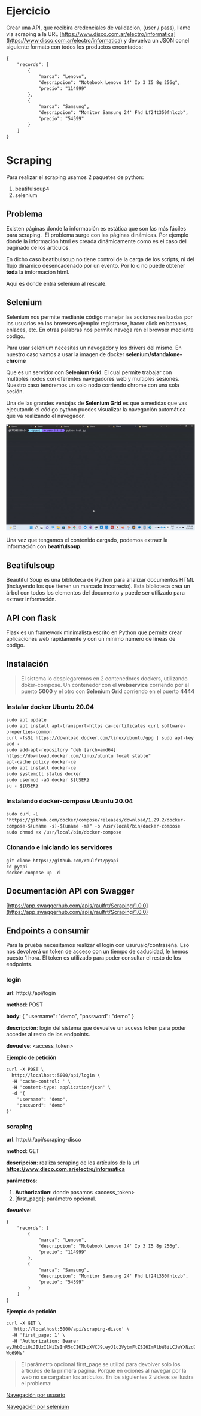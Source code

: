 # Ejercicio

Crear una API, que recibira credenciales de validacion, (user / pass), llame via
scraping a la URL [https://www.disco.com.ar/electro/informatica](https://www.disco.com.ar/electro/informatica) y devuelva un
JSON conel siguiente formato con todos los productos encontados:

```
{
    "records": [
        {
            "marca": "Lenovo",
            "descripcion": "Notebook Lenovo 14' Ip 3 I5 8g 256g",
            "precio": "114999"
        },
        {
            "marca": "Samsung",
            "descripcion": "Monitor Samsung 24' Fhd Lf24t350fhlczb",
            "precio": "54599"
        }
    ]
}
```

# Scraping

Para realizar el scraping usamos 2 paquetes de python:

1.  beatifulsoup4
2.  selenium

## Problema

Existen páginas donde la información es estática que son las más fáciles para scraping. 
El problema surge con las páginas dinámicas. Por ejemplo donde la información
html es creada dinámicamente como es el caso del paginado de los artículos.

En dicho caso beatibulsoup no tiene control de la carga de los scripts, ni del 
flujo dinámico desencadenado por un evento. Por lo q no puede obtener **toda**
la imformación html.

Aqui es donde entra selenium al rescate.

## Selenium

Selenium nos permite mediante código manejar las acciones realizadas por los
usuarios en los browsers ejemplo: registrarse, hacer click en botones, enlaces,
etc. En otras palabras nos permite navega ren el browser mediante código.

Para usar selenium necesitas un navegador y los drivers del mismo.
En nuestro caso vamos a usar la imagen de docker **selenium/standalone-chrome**

Que es un servidor con **Selenium Grid**. El cual permite trabajar con
multiples nodos con dferentes navegadores web y multiples sesiones.
Nuestro caso tendremos un solo nodo corriendo chrome con una sola sesión.

Una de las grandes ventajas de **Selenium Grid** es que a medidas que vas
ejecutando el código python puedes visualizar la navegación automática que va
realizando el navegador.

![Selenium-Grid](./doc/img/selenium-grid-1.gif)

Una vez que tengamos el contenido cargado, podemos extraer la información con
**beatifulsoup**.

## Beatifulsoup

Beautiful Soup es una biblioteca de Python para analizar documentos 
HTML (incluyendo los que tienen un marcado incorrecto). Esta biblioteca 
crea un árbol con todos los elementos del documento y puede ser utilizado 
para extraer información.

## API con flask
Flask es un framework minimalista escrito en Python que permite crear 
aplicaciones web rápidamente y con un mínimo número de líneas de código.

## Instalación

> El sistema lo desplegaremos en 2 contenedores dockers, utilizando
doker-compose. Un contenedor con el **webservice** corriendo por el puerto **5000** y el otro con **Selenium Grid** corriendo en el puerto **4444**

### Instalar docker Ubuntu 20.04

```
sudo apt update
sudo apt install apt-transport-https ca-certificates curl software-properties-common
curl -fsSL https://download.docker.com/linux/ubuntu/gpg | sudo apt-key add -
sudo add-apt-repository "deb [arch=amd64] https://download.docker.com/linux/ubuntu focal stable"
apt-cache policy docker-ce
sudo apt install docker-ce
sudo systemctl status docker
sudo usermod -aG docker ${USER}
su - ${USER}
```

### Instalando docker-compose Ubuntu 20.04

```
sudo curl -L "https://github.com/docker/compose/releases/download/1.29.2/docker-compose-$(uname -s)-$(uname -m)" -o /usr/local/bin/docker-compose
sudo chmod +x /usr/local/bin/docker-compose
```

### Clonando e iniciando los servidores

```
git clone https://github.com/raulfrt/pyapi
cd pyapi
docker-compose up -d
```

## Documentación API con Swagger

[https://app.swaggerhub.com/apis/raulfrt/Scraping/1.0.0](https://app.swaggerhub.com/apis/raulfrt/Scraping/1.0.0)

## Endpoints a consumir

Para la prueba necesitamos realizar el login con usuruaio/contraseña. Eso nos
devolverá un token de acceso con un tiempo de caducidad, le hemos puesto 1
hora. El token es utilizado para poder consultar el resto de los endpoints.

### login

**url**: http://<servername>:<port>/api/login

**method**: POST

**body**: {
    "username": "demo",
    "password": "demo"
}

**descripción**: login del sistema que devuelve un access token para poder acceder
al resto de los endpoints.

**devuelve**: <access_token>

**Ejemplo de petición**

```
curl -X POST \
  http://localhost:5000/api/login \
  -H 'cache-control: ' \
  -H 'content-type: application/json' \
  -d '{
	"username": "demo",
	"password": "demo"
}'
```

### scraping

**url**: http://<servername>:<port>/api/scraping-disco

**method**: GET

**descripción**: realiza scraping de los artículos de la url 
**https://www.disco.com.ar/electro/informatica**

**parámetros**:

1.  **Authorization**: donde pasamos <access_token>
2.  [first_page]: parámetro opcional.

**devuelve**:

```
{
    "records": [
        {
            "marca": "Lenovo",
            "descripcion": "Notebook Lenovo 14' Ip 3 I5 8g 256g",
            "precio": "114999"
        },
        {
            "marca": "Samsung",
            "descripcion": "Monitor Samsung 24' Fhd Lf24t350fhlczb",
            "precio": "54599"
        }
    ]
}
``` 

**Ejemplo de petición**

```
curl -X GET \
  'http://localhost:5000/api/scraping-disco' \
  -H 'first_page: 1' \
  -H 'Authorization: Bearer eyJhbGciOiJIUzI1NiIsInR5cCI6IkpXVCJ9.eyJ1c2VybmFtZSI6ImRlbW8iLCJwYXNzd29yZCI6ImRlbW8iLCJleHAiOjE2NjkzOTEyOTN9.Sc0FgUxgfQlXUmID4UGrvGTST7n0s6_AmBbw-Wq69Ns'
```

> El parámetro opcional first_page se utilizó para devolver solo los artículos
de la primera página. Porque en ociones al navegar por la web no se cargaban 
los artículos. En los siguientes 2 videos se ilustra el problema:

[Navegación por usuario](https://drive.google.com/file/d/1h5LfhwXjYRUqKdntip7JTQWsF4Vb-RNu/view?usp=sharing)

[Navegación por selenium](https://drive.google.com/file/d/1h5LfhwXjYRUqKdntip7JTQWsF4Vb-RNu/view?usp=sharing)





